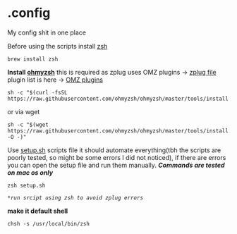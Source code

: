 # .config
My config shit in one place

Before using the scripts install [zsh](https://github.com/ohmyzsh/ohmyzsh/wiki/Installing-ZSH)

```
brew install zsh
```

**Install [ohmyzsh](https://ohmyz.sh/#install)**
this is required as zplug uses OMZ plugins -> [zplug file](https://github.com/akadevil/.config/blob/main/zshscripts/.zplug)
plugin list is here -> [OMZ plugins](https://github.com/ohmyzsh/ohmyzsh/wiki/Plugins)

```
sh -c "$(curl -fsSL https://raw.githubusercontent.com/ohmyzsh/ohmyzsh/master/tools/install.sh)"
```
or via wget
```
sh -c "$(wget https://raw.githubusercontent.com/ohmyzsh/ohmyzsh/master/tools/install.sh -O -)"
```

Use [setup.sh](https://github.com/akadevil/.config/blob/main/setup.sh) scripts file it should automate everything(tbh the scripts are poorly tested, so might be some errors I did not noticed), if there are errors you can open the setup file and run them manually.
***Commands are tested on mac os only***
```
zsh setup.sh
```
*`*run srcipt using zsh to avoid zplug errors`*


**make it default shell**

```
chsh -s /usr/local/bin/zsh
```
